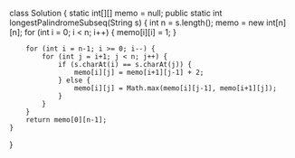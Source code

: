class Solution {
    static int[][] memo = null;
    public static int longestPalindromeSubseq(String s) {
        int n = s.length();
        memo = new int[n][n];
        for (int i = 0; i < n; i++) {
            memo[i][i] = 1;
        }

        for (int i = n-1; i >= 0; i--) {
            for (int j = i+1; j < n; j++) {
                if (s.charAt(i) == s.charAt(j)) {
                    memo[i][j] = memo[i+1][j-1] + 2;
                } else {
                    memo[i][j] = Math.max(memo[i][j-1], memo[i+1][j]);
                }
            }
        }
        return memo[0][n-1];
    }    
}
